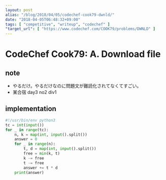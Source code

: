 ```yaml
---
layout: post
alias: "/blog/2018/04/05/codechef-cook79-dwnld/"
date: "2018-04-05T06:48:32+09:00"
tags: [ "competitive", "writeup", "codechef" ]
"target_url": [ "https://www.codechef.com/COOK79/problems/DWNLD" ]
---
```


# CodeChef Cook79: A. Download file

## note

-   やるだけ。やるだけなのに問題文が難読化されてなくてすごい。
-   某合宿 day3 no2 div1

## implementation

``` python
#!/usr/bin/env python3
tc = int(input())
for _ in range(tc):
    n, k = map(int, input().split())
    answer = 0
    for _ in range(n):
        t, d = map(int, input().split())
        free = min(k, t)
        k -= free
        t -= free
        answer += t * d
    print(answer)
```
